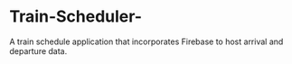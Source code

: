 # Train-Scheduler-
A train schedule application that incorporates Firebase to host arrival and departure data.
